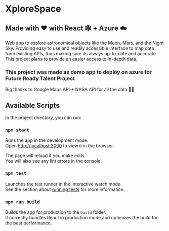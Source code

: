# XploreSpace

## Made with ❤️ with React 🕸️ + Azure ☁️

Web app to explore astronomical objects like the Moon, Mars, and the Night Sky. Providing easy to use and readily accessible interface to map data from existing APIs, thus making sure its always up-to-date and accurate. This project plans to provide an easier access to in-depth data.

### This project was made as demo app to deploy on azure for Future Ready Talent Project

Big thanks to Google Maps API + NASA API for all the data 🤗🥰

## Available Scripts

In the project directory, you can run:

### `npm start`

Runs the app in the development mode.\
Open [http://localhost:3000](http://localhost:3000) to view it in the browser.

The page will reload if you make edits.\
You will also see any lint errors in the console.

### `npm test`

Launches the test runner in the interactive watch mode.\
See the section about [running tests](https://facebook.github.io/create-react-app/docs/running-tests) for more information.

### `npm run build`

Builds the app for production to the `build` folder.\
It correctly bundles React in production mode and optimizes the build for the best performance.
